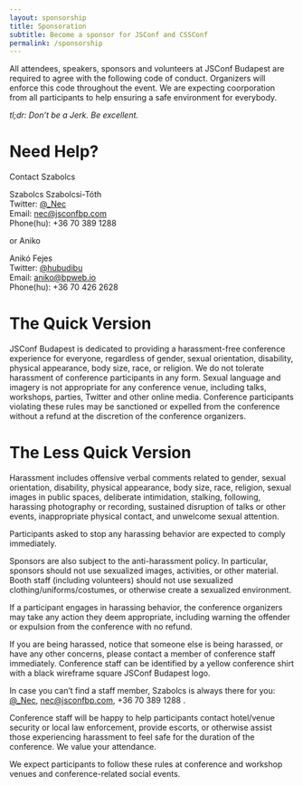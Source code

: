 ```yaml
---
layout: sponsorship
title: Sponsoration
subtitle: Become a sponsor for JSConf and CSSConf
permalink: /sponsorship
---
```


All attendees, speakers, sponsors and volunteers at JSConf Budapest are required to agree with the following code of conduct. Organizers will enforce this code throughout the event. We are expecting coorporation from all participants to help ensuring a safe environment for everybody.

_tl;dr: Don’t be a Jerk. Be excellent._

# Need Help?

Contact Szabolcs

Szabolcs Szabolcsi-Tóth  
Twitter: [@_Nec](https://twitter.com/_Nec)  
Email: [nec@jsconfbp.com](mailto:nec@jsconfbp.com)  
Phone(hu): +36 70 389 1288  

or Aniko

Anikó Fejes  
Twitter: [@hubudibu](https://twitter.com/hubudibu)  
Email: [aniko@bpweb.io](mailto:aniko@bpweb.io)  
Phone(hu): +36 70 426 2628  

# The Quick Version
JSConf Budapest is dedicated to providing a harassment-free conference experience for everyone, regardless of gender, sexual orientation, disability, physical appearance, body size, race, or religion. We do not tolerate harassment of conference participants in any form. Sexual language and imagery is not appropriate for any conference venue, including talks, workshops, parties, Twitter and other online media. Conference participants violating these rules may be sanctioned or expelled from the conference without a refund at the discretion of the conference organizers.

# The Less Quick Version
Harassment includes offensive verbal comments related to gender, sexual orientation, disability, physical appearance, body size, race, religion, sexual images in public spaces, deliberate intimidation, stalking, following, harassing photography or recording, sustained disruption of talks or other events, inappropriate physical contact, and unwelcome sexual attention.

Participants asked to stop any harassing behavior are expected to comply immediately.

Sponsors are also subject to the anti-harassment policy. In particular, sponsors should not use sexualized images, activities, or other material. Booth staff (including volunteers) should not use sexualized clothing/uniforms/costumes, or otherwise create a sexualized environment.

If a participant engages in harassing behavior, the conference organizers may take any action they deem appropriate, including warning the offender or expulsion from the conference with no refund.

If you are being harassed, notice that someone else is being harassed, or have any other concerns, please contact a member of conference staff immediately. Conference staff can be identified by a yellow conference shirt with a black wireframe square JSConf Budapest logo.

In case you can’t find a staff member, Szabolcs is always there for you:  
[@_Nec](https://twitter.com/_Nec), [nec@jsconfbp.com](mailto:nec@jsconfbp.com), +36 70 389 1288  .

Conference staff will be happy to help participants contact hotel/venue security or local law enforcement, provide escorts, or otherwise assist those experiencing harassment to feel safe for the duration of the conference. We value your attendance.

We expect participants to follow these rules at conference and workshop venues and conference-related social events.